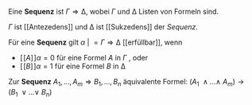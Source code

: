 Eine **Sequenz** ist $Γ ⇒ ∆$, wobei $Γ$ und $∆$ Listen von Formeln sind.

$Γ$ ist [[Antezedens]] und $∆$ ist [[Sukzedens]] der *Sequenz*.

Für eine **Sequenz** gilt  $α \:|\!\!\!= Γ ⇒ ∆$ [[erfüllbar]], wenn 
- $[\![ A ]\!]α = 0$ für eine Formel $A$ in $Γ$ , oder 
- $[\![ B ]\!]α = 1$ für eine Formel $B$ in $∆$

Zur **Sequenz** $A_1, . . . , A_m ⇒ B_1, . . . , B_n$ äquivalente Formel: $(A_1\: ∧ . . . ∧\: A_m) → (B_1 \:∨ . . . ∨\: B_n)$
